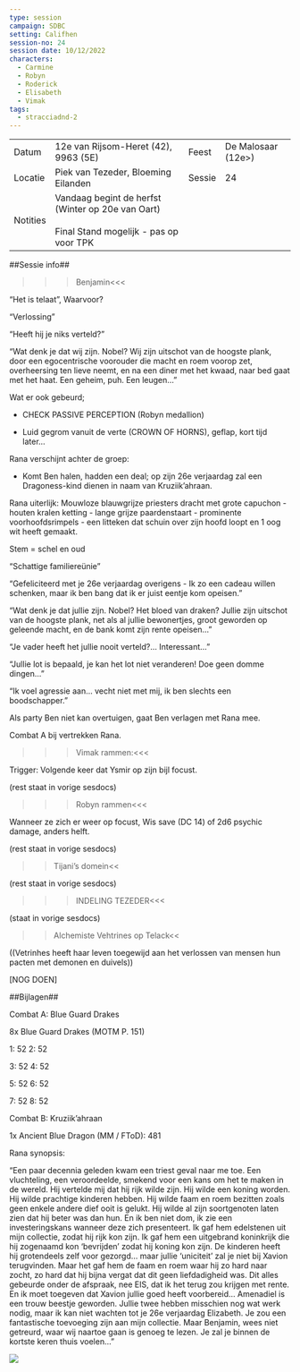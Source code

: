 ```yaml
---
type: session
campaign: SDBC
setting: Califhen
session-no: 24
session date: 10/12/2022
characters:
  - Carmine
  - Robyn
  - Roderick
  - Elisabeth
  - Vimak
tags:
  - stracciadnd-2
---
```

|          |                                                                                                 |        |                    |
| -------- | ----------------------------------------------------------------------------------------------- | ------ | ------------------ |
| Datum    | 12e van Rijsom-Heret (42), 9963 (5E)                                                            | Feest  | De Malosaar (12e>) |
| Locatie  | Piek van Tezeder, Bloeming Eilanden                                                             | Sessie | 24                 |
| Notities | Vandaag begint de herfst (Winter op 20e van Oart)<br><br>Final Stand mogelijk - pas op voor TPK |        |                    |

  
  

##Sessie info##

>>>Benjamin<<<

“Het is telaat”, Waarvoor?

“Verlossing”

“Heeft hij je niks verteld?”

“Wat denk je dat wij zijn. Nobel? Wij zijn uitschot van de hoogste plank, door een egocentrische voorouder die macht en roem voorop zet, overheersing ten lieve neemt, en na een diner met het kwaad, naar bed gaat met het haat. Een geheim, puh. Een leugen…”

  

Wat er ook gebeurd; 

- CHECK PASSIVE PERCEPTION (Robyn medallion)

- Luid gegrom vanuit de verte (CROWN OF HORNS), geflap, kort tijd later…

Rana verschijnt achter de groep:

- Komt Ben halen, hadden een deal; op zijn 26e verjaardag zal een Dragoness-kind dienen in naam van Kruziik’ahraan.

  

Rana uiterlijk: Mouwloze blauwgrijze priesters dracht met grote capuchon - houten kralen ketting - lange grijze paardenstaart - prominente voorhoofdsrimpels - een litteken dat schuin over zijn hoofd loopt en 1 oog wit heeft gemaakt.

Stem = schel en oud

  

“Schattige familiereünie”

“Gefeliciteerd met je 26e verjaardag overigens - Ik zo een cadeau willen schenken, maar ik ben bang dat ik er juist eentje kom opeisen.”

“Wat denk je dat jullie zijn. Nobel? Het bloed van draken? Jullie zijn uitschot van de hoogste plank, net als al jullie bewonertjes, groot geworden op geleende macht, en de bank komt zijn rente opeisen…”

“Je vader heeft het jullie nooit verteld?... Interessant…”

“Jullie lot is bepaald, je kan het lot niet veranderen! Doe geen domme dingen…”

“Ik voel agressie aan… vecht niet met mij, ik ben slechts een boodschapper.”

  

Als party Ben niet kan overtuigen, gaat Ben verlagen met Rana mee.

Combat A bij vertrekken Rana.

>>>Vimak rammen:<<<

Trigger: Volgende keer dat Ysmir op zijn bijl focust.

(rest staat in vorige sesdocs)

  

>>>Robyn rammen<<<

Wanneer ze zich er weer op focust, Wis save (DC 14) of 2d6 psychic damage, anders helft.

(rest staat in vorige sesdocs)

  

>>Tijani’s domein<<

(rest staat in vorige sesdocs)

  

>>>INDELING TEZEDER<<<

(staat in vorige sesdocs)

  

>>Alchemiste Vehtrines op Telack<<

((Vetrinhes heeft haar leven toegewijd aan het verlossen van mensen hun pacten met demonen en duivels))

[NOG DOEN]

  

##Bijlagen##

Combat A: Blue Guard Drakes

8x Blue Guard Drakes (MOTM P. 151)

1: 52 2: 52

3: 52 4: 52

5: 52 6: 52

7: 52 8: 52

  

Combat B: Kruziik’ahraan

1x Ancient Blue Dragon (MM / FToD): 481

  

Rana synopsis:

“Een paar decennia geleden kwam een triest geval naar me toe. Een vluchteling, een veroordeelde, smekend voor een kans om het te maken in de wereld. Hij vertelde mij dat hij rijk wilde zijn. Hij wilde een koning worden. Hij wilde prachtige kinderen hebben. Hij wilde faam en roem bezitten zoals geen enkele andere dief ooit is gelukt. Hij wilde al zijn soortgenoten laten zien dat hij beter was dan hun. En ik ben niet dom, ik zie een investeringskans wanneer deze zich presenteert. Ik gaf hem edelstenen uit mijn collectie, zodat hij rijk kon zijn. Ik gaf hem een uitgebrand koninkrijk die hij zogenaamd kon ‘bevrijden’ zodat hij koning kon zijn. De kinderen heeft hij grotendeels zelf voor gezorgd… maar jullie ‘uniciteit’ zal je niet bij Xavion terugvinden. Maar het gaf hem de faam en roem waar hij zo hard naar zocht, zo hard dat hij bijna vergat dat dit geen liefdadigheid was. Dit alles gebeurde onder de afspraak, nee EIS, dat ik het terug zou krijgen met rente. En ik moet toegeven dat Xavion jullie goed heeft voorbereid… Amenadiel is een trouw beestje geworden. Jullie twee hebben misschien nog wat werk nodig, maar ik kan niet wachten tot je 26e verjaardag Elizabeth. Je zou een fantastische toevoeging zijn aan mijn collectie. Maar Benjamin, wees niet getreurd, waar wij naartoe gaan is genoeg te lezen. Je zal je binnen de kortste keren thuis voelen…”

  

![](https://lh6.googleusercontent.com/9ZFKSUoEEvkK1xirikLX-gZIn10uu9qeK6djGDQvjftMEmuAUe7PIPuw-uRCPZpnA9VEwP6jkqASFVMjo44qkv33MGmT4nS6Xya-WbNaiNRXjl2JtfvvYQnoU7LTOHctny_mt9nuXONK-SbWer6BQQ)